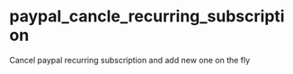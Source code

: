 # paypal_cancle_recurring_subscription
Cancel paypal recurring subscription and add new one on the fly
